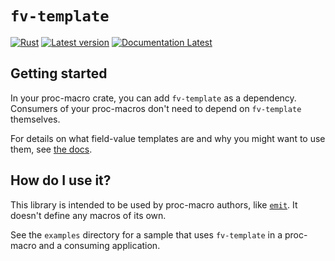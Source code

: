 # `fv-template`

[![Rust](https://github.com/sval-rs/fv-template/workflows/Rust/badge.svg)](https://github.com/sval-rs/fv-template/actions)
[![Latest version](https://img.shields.io/crates/v/fv-template.svg)](https://crates.io/crates/fv-template)
[![Documentation Latest](https://docs.rs/fv-template/badge.svg)](https://docs.rs/fv-template)

## Getting started

In your proc-macro crate, you can add `fv-template` as a dependency. Consumers of your proc-macros don't need to depend on `fv-template` themselves.

For details on what field-value templates are and why you might want to use them, see [the docs](https://docs.rs/fv-template).

## How do I use it?

This library is intended to be used by proc-macro authors, like [`emit`](https://github.com/KodrAus/emit). It doesn't define any macros of its own.

See the `examples` directory for a sample that uses `fv-template` in a proc-macro and a consuming application.
